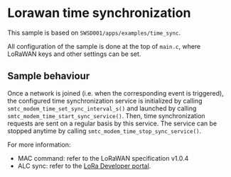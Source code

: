 # Lorawan time synchronization

This sample is based on `SWSD001/apps/examples/time_sync`.

All configuration of the sample is done at the top of `main.c`, where LoRaWAN keys and other settings can be set.

## Sample behaviour

Once a network is joined (i.e. when the corresponding event is triggered), the configured time synchronization service is initialized by calling `smtc_modem_time_set_sync_interval_s()` and launched by calling `smtc_modem_time_start_sync_service()`. Then, time synchronization requests are sent on a regular basis by this service. The service can be stopped anytime by calling `smtc_modem_time_stop_sync_service()`.

For more information:

* MAC command: refer to the LoRaWAN specification v1.0.4
* ALC sync: refer to the [LoRa Developer portal](https://lora-developers.semtech.com/resources/tools/lora-edge-asset-management/?url=rst/Modem/alc_sync.html).
